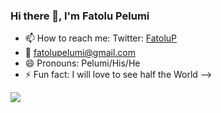 ### Hi there 👋, I'm Fatolu Pelumi

- 📫 How to reach me: Twitter: [FatoluP](https://twitter.com/FPelumi)
- 📩 fatolupelumi@gmail.com
- 😄 Pronouns: Pelumi/His/He
- ⚡ Fun fact: I will love to see half the World
-->
<img src="https://github-readme-stats.vercel.app/api?username=Pelumi527&&show_icons=true&title_color=ffffff&icon_color=bb2acf&text_color=daf7dc&bg_color=151515">



